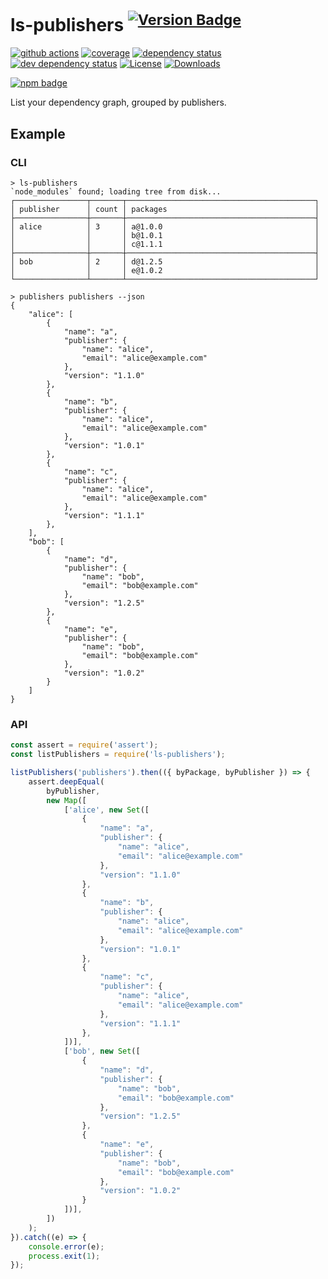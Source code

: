 # ls-publishers <sup>[![Version Badge][2]][1]</sup>

[![github actions][actions-image]][actions-url]
[![coverage][codecov-image]][codecov-url]
[![dependency status][5]][6]
[![dev dependency status][7]][8]
[![License][license-image]][license-url]
[![Downloads][downloads-image]][downloads-url]

[![npm badge][11]][1]

List your dependency graph, grouped by publishers.

## Example

### CLI

```console
> ls-publishers
`node_modules` found; loading tree from disk...
┌────────────────┬───────┬──────────────────────────────────────────┐
│ publisher      │ count │ packages                                 │
├────────────────┼───────┼──────────────────────────────────────────┤
│ alice          │ 3     │ a@1.0.0                                  │
│                │       │ b@1.0.1                                  │
│                │       │ c@1.1.1                                  │
├────────────────┼───────┼──────────────────────────────────────────┤
│ bob            │ 2     │ d@1.2.5                                  │
│                │       │ e@1.0.2                                  │
└────────────────┴───────┴──────────────────────────────────────────┘
```

```console
> publishers publishers --json
{
	"alice": [
		{
			"name": "a",
			"publisher": {
				"name": "alice",
				"email": "alice@example.com"
			},
			"version": "1.1.0"
		},
		{
			"name": "b",
			"publisher": {
				"name": "alice",
				"email": "alice@example.com"
			},
			"version": "1.0.1"
		},
		{
			"name": "c",
			"publisher": {
				"name": "alice",
				"email": "alice@example.com"
			},
			"version": "1.1.1"
		},
	],
	"bob": [
		{
			"name": "d",
			"publisher": {
				"name": "bob",
				"email": "bob@example.com"
			},
			"version": "1.2.5"
		},
		{
			"name": "e",
			"publisher": {
				"name": "bob",
				"email": "bob@example.com"
			},
			"version": "1.0.2"
		}
	]
}
```

### API
```js
const assert = require('assert');
const listPublishers = require('ls-publishers');

listPublishers('publishers').then(({ byPackage, byPublisher }) => {
	assert.deepEqual(
		byPublisher,
		new Map([
			['alice', new Set([
				{
					"name": "a",
					"publisher": {
						"name": "alice",
						"email": "alice@example.com"
					},
					"version": "1.1.0"
				},
				{
					"name": "b",
					"publisher": {
						"name": "alice",
						"email": "alice@example.com"
					},
					"version": "1.0.1"
				},
				{
					"name": "c",
					"publisher": {
						"name": "alice",
						"email": "alice@example.com"
					},
					"version": "1.1.1"
				},
			])],
			['bob', new Set([
				{
					"name": "d",
					"publisher": {
						"name": "bob",
						"email": "bob@example.com"
					},
					"version": "1.2.5"
				},
				{
					"name": "e",
					"publisher": {
						"name": "bob",
						"email": "bob@example.com"
					},
					"version": "1.0.2"
				}
			])],
		])
	);
}).catch((e) => {
	console.error(e);
	process.exit(1);
});
```

[1]: https://npmjs.org/package/ls-publishers
[2]: https://versionbadg.es/ljharb/ls-publishers.svg
[5]: https://david-dm.org/ljharb/ls-publishers.svg
[6]: https://david-dm.org/ljharb/ls-publishers
[7]: https://david-dm.org/ljharb/ls-publishers/dev-status.svg
[8]: https://david-dm.org/ljharb/ls-publishers?type=dev
[11]: https://nodei.co/npm/ls-publishers.png?downloads=true&stars=true
[license-image]: https://img.shields.io/npm/l/ls-publishers.svg
[license-url]: LICENSE
[downloads-image]: https://img.shields.io/npm/dm/ls-publishers.svg
[downloads-url]: https://npm-stat.com/charts.html?package=ls-publishers
[codecov-image]: https://codecov.io/gh/ljharb/ls-publishers/branch/main/graphs/badge.svg
[codecov-url]: https://app.codecov.io/gh/ljharb/ls-publishers/
[actions-image]: https://img.shields.io/endpoint?url=https://github-actions-badge-u3jn4tfpocch.runkit.sh/ljharb/ls-publishers
[actions-url]: https://github.com/ljharb/ls-publishers/actions

